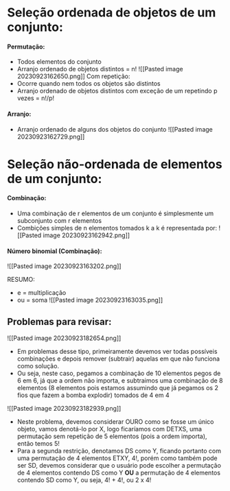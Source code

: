 # Seleção ordenada de objetos de um conjunto:
#### Permutação:
- Todos elementos do conjunto
- Arranjo ordenado de objetos distintos = n!
![[Pasted image 20230923162650.png]]
Com repetição:
- Ocorre quando nem todos os objetos são distintos
- Arranjo ordenado de objetos distintos com exceção de um repetindo p vezes = n!/p!
#### Arranjo:
- Arranjo ordenado de alguns dos objetos do conjunto
![[Pasted image 20230923162729.png]]

# Seleção não-ordenada de elementos de um conjunto:
#### Combinação:
- Uma combinação de r elementos de um conjunto é simplesmente um subconjunto com r elementos
- Combições simples de n elementos tomados k a k é representada por:
![[Pasted image 20230923162942.png]]


#### Número binomial (Combinação):
![[Pasted image 20230923163202.png]]

RESUMO:
- e = multiplicação
- ou = soma
![[Pasted image 20230923163035.png]]

## Problemas para revisar:
![[Pasted image 20230923182654.png]]
- Em problemas desse tipo, primeiramente devemos ver todas possíveis combinações e depois remover (subtrair) aquelas em que não funciona como solução.
- Ou seja, neste caso, pegamos a combinação de 10 elementos pegos de 6 em 6, já que a ordem não importa, e subtraimos uma combinação de 8 elementos (8 elementos pois estamos assumindo que já pegamos os 2 fios que fazem a bomba explodir) tomados de 4 em 4

![[Pasted image 20230923182939.png]]
- Neste problema, devemos considerar OURO como se fosse um único objeto, vamos denotá-lo por X, logo ficaríamos com DETXS, uma permutação sem repetição de 5 elementos (pois a ordem importa), então temos 5!
- Para a segunda restrição, denotamos DS como Y, ficando portanto com uma permutação de 4 elementos ETXY, 4!, porém como também pode ser SD, devemos considerar que o usuário pode escolher a permutação de 4 elementos contendo DS como Y **OU** a permutação de 4 elementos contendo SD como Y, ou seja, 4! + 4!, ou 2 x 4!
